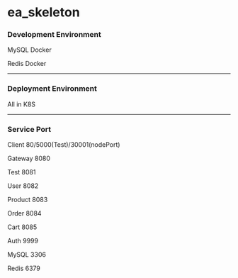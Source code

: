 # ea_skeleton

### Development Environment

MySQL Docker

Redis	Docker

------

### Deployment Environment 

All in K8S

------

### Service Port

Client 80/5000(Test)/30001(nodePort)

Gateway 8080

Test 8081

User 8082

Product 8083

Order 8084

Cart 8085

Auth 9999

MySQL 3306

Redis 6379